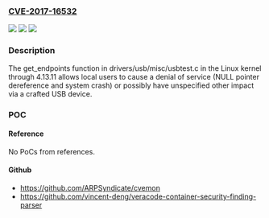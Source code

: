 ### [CVE-2017-16532](https://cve.mitre.org/cgi-bin/cvename.cgi?name=CVE-2017-16532)
![](https://img.shields.io/static/v1?label=Product&message=n%2Fa&color=blue)
![](https://img.shields.io/static/v1?label=Version&message=n%2Fa&color=blue)
![](https://img.shields.io/static/v1?label=Vulnerability&message=n%2Fa&color=brighgreen)

### Description

The get_endpoints function in drivers/usb/misc/usbtest.c in the Linux kernel through 4.13.11 allows local users to cause a denial of service (NULL pointer dereference and system crash) or possibly have unspecified other impact via a crafted USB device.

### POC

#### Reference
No PoCs from references.

#### Github
- https://github.com/ARPSyndicate/cvemon
- https://github.com/vincent-deng/veracode-container-security-finding-parser

